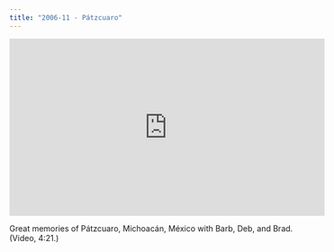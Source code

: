 ```yaml
---
title: "2006-11 - Pátzcuaro"
---
```


<div class="embed-responsive embed-responsive-16by9">
  <iframe width="560" height="315" src="https://www.youtube.com/embed/erpbaAtxjX8" frameborder="0" allow="accelerometer; autoplay; encrypted-media; gyroscope; picture-in-picture" allowfullscreen></iframe>
</div>

Great memories of Pátzcuaro, Michoacán, México with Barb, Deb, and Brad. (Video, 4:21.)
<!--stackedit_data:
eyJoaXN0b3J5IjpbNDMzOTA4NTQ0XX0=
-->
